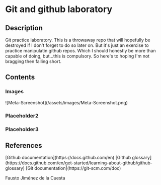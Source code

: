 # Git and github laboratory

<h2>Description</h2>
Git practice laboratory. This is a throwaway repo that will hopefully be 
destroyed if I don't forget to do so later on. But it's just an exercise to 
practice manipulatin github repos. Which I should honestly be more than 
capable of doing, but...this is compulsory. So here's to hoping I'm not 
bragging then falling short.

<h2>Contents</h2>
<h3>Images</h3>
![Meta-Screenshot](/assets/images/Meta-Screenshot.png)
<h3>Placeholder2</h3>
<h3>Placeholder3</h3>


<h2>References</h2>
[Github documentation](https://docs.github.com/en)
[Github glossary](https://docs.github.com/en/get-started/learning-about-github/github-glossary)
[Git documentation](https://git-scm.com/doc)

Fausto Jiménez de la Cuesta
